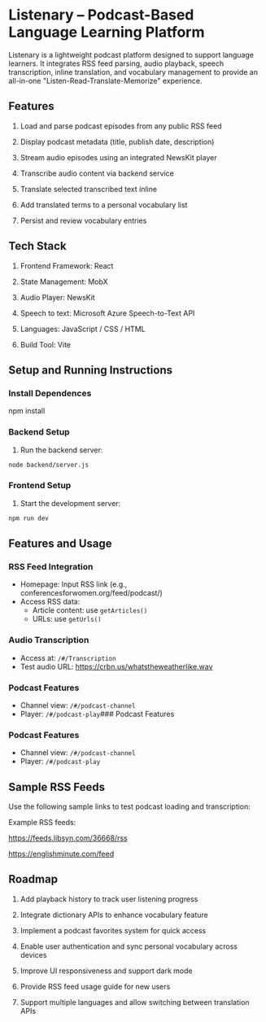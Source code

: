 # Listenary – Podcast-Based Language Learning Platform

Listenary is a lightweight podcast platform designed to support language learners. It integrates RSS feed parsing, audio playback, speech transcription, inline translation, and vocabulary management to provide an all-in-one "Listen-Read-Translate-Memorize" experience.

## Features
1. Load and parse podcast episodes from any public RSS feed

2. Display podcast metadata (title, publish date, description)

3. Stream audio episodes using an integrated NewsKit player

4. Transcribe audio content via backend service

5. Translate selected transcribed text inline

6. Add translated terms to a personal vocabulary list

7. Persist and review vocabulary entries

## Tech Stack

1. Frontend Framework: React

2. State Management: MobX

3. Audio Player: NewsKit
  
4. Speech to text: Microsoft Azure Speech-to-Text API

5. Languages: JavaScript / CSS / HTML

6. Build Tool: Vite

## Setup and Running Instructions

### Install Dependences

npm install

### Backend Setup

1. Run the backend server:

```bash
node backend/server.js
```

### Frontend Setup

1. Start the development server:

```bash
npm run dev
```

## Features and Usage

### RSS Feed Integration

- Homepage: Input RSS link (e.g., conferencesforwomen.org/feed/podcast/)
- Access RSS data:
  - Article content: use `getArticles()`
  - URLs: use `getUrls()`

### Audio Transcription

- Access at: `/#/Transcription`
- Test audio URL: https://crbn.us/whatstheweatherlike.wav

### Podcast Features

- Channel view: `/#/podcast-channel`
- Player: `/#/podcast-play`### Podcast Features

### Podcast Features

- Channel view: `/#/podcast-channel`
- Player: `/#/podcast-play`

## Sample RSS Feeds

Use the following sample links to test podcast loading and transcription:

Example RSS feeds:

https://feeds.libsyn.com/36668/rss

https://englishminute.com/feed

## Roadmap

1. Add playback history to track user listening progress

2. Integrate dictionary APIs to enhance vocabulary feature

3. Implement a podcast favorites system for quick access

4. Enable user authentication and sync personal vocabulary across devices

5. Improve UI responsiveness and support dark mode

6. Provide RSS feed usage guide for new users

7. Support multiple languages and allow switching between translation APIs
